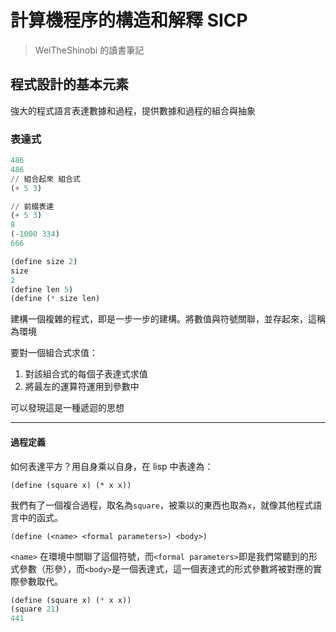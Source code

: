# 計算機程序的構造和解釋 SICP

> WeiTheShinobi 的讀書筆記

## 程式設計的基本元素

強大的程式語言表達數據和過程，提供數據和過程的組合與抽象

### 表達式

```lisp
486
486
// 組合起來 組合式
(+ 5 3)
```

```lisp
// 前綴表達
(+ 5 3)
8
(-1000 334)
666
```

```lisp
(define size 2)
size
2
(define len 5)
(define (* size len)
```

建構一個複雜的程式，即是一步一步的建構。將數值與符號關聯，並存起來，這稱為環境

要對一個組合式求值：

1. 對該組合式的每個子表達式求值
2. 將最左的運算符運用到參數中

可以發現這是一種遞迴的思想

---

#### 過程定義

如何表達平方？用自身乘以自身，在 lisp 中表達為：

`(define (square x) (* x x))`

我們有了一個複合過程，取名為`square`，被乘以的東西也取為`x`，就像其他程式語言中的函式。

`(define (<name> <formal parameters>) <body>)`

`<name>` 在環境中關聯了這個符號，而`<formal parameters>`即是我們常聽到的形式參數（形參），而`<body>`是一個表達式，這一個表達式的形式參數將被對應的實際參數取代。

```lisp
(define (square x) (* x x))
(square 21)
441
```

